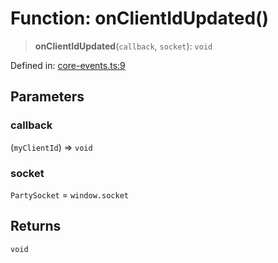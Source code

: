 # Function: onClientIdUpdated()

> **onClientIdUpdated**(`callback`, `socket`): `void`

Defined in: [core-events.ts:9](https://github.com/benallfree/lab13/blob/c14b6cbe39823dfc265f5d26450ed040a344e64f/sdk/src/online/core-events.ts#L9)

## Parameters

### callback

(`myClientId`) => `void`

### socket

`PartySocket` = `window.socket`

## Returns

`void`
